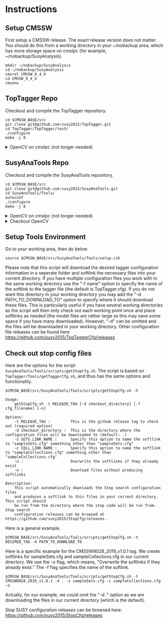 # Instructions


## Setup CMSSW

First setup a CMSSW release. The exact release version does not matter. You should do this from a working directory in your ~/nobackup area, which has more storage space on cmslpc (for example, ~/nobackup/SusyAnalysis).

```
mkdir ~/nobackup/SusyAnalysis
cd ~/nobackup/SusyAnalysis
cmsrel CMSSW_9_4_4
cd CMSSW_9_4_4
cmsenv
```


## TopTagger Repo

Checkout and compile the TopTagger repository.

```
cd $CMSSW_BASE/src
git clone git@github.com:susy2015/TopTagger.git
cd TopTagger/TopTagger/test/
./configure
make -j 8 
```

<details> <summary> OpenCV on cmslpc (not longer needed) </summary>

Most users should no longer use OpenCV. Do this instead only if you need OpenCV. 
```
cd TopTagger/TopTagger/test/
./configure OPENCVDIR=/uscms_data/d3/pastika/zinv/dev/CMSSW_7_4_8/src/opencv/
make -j 8 
```

</details>


## SusyAnaTools Repo

Checkout and compile the SusyAnaTools repository.

```
cd $CMSSW_BASE/src
git clone git@github.com:susy2015/SusyAnaTools.git
cd SusyAnaTools/Tools/
autoconf
./configure
make -j 8 
```

<details> <summary> OpenCV on cmslpc (not longer needed) </summary>

Most users should no longer use OpenCV. Do this instead only if you need OpenCV. 
```
cd SusyAnaTools/Tools/
./configure OPENCVDIR=/uscms_data/d3/pastika/zinv/dev/CMSSW_7_4_8/src/opencv/
make -j 8 
```

If you are not on the LPC and you need OpenCV, you will have to follow the instructions below to install OpenCV on your system.

</details>

<details> <summary> Checkout OpenCV </summary>

```bash
cd $CMSSW_BASE/src
git clone git@github.com:susy2015/opencv.git
cd opencv
git checkout 3.1.0_StopBugFix
cmake .
make -j 8
```

</details>


## Setup Tools Environment
Go to your working area, then do below
```
source $CMSSW_BASE/src/SusyAnaTools/Tools/setup.csh
```

Please note that this script will download the desired tagger configuration information in a seperate folder and softlink the necessary files into your corrent directory.
If you have multiple configuration files you work with in the same working directory use the "-f name" option to specify the name of the softlink to the tagger file (the default is TopTagger.cfg).
If you do not want this directory in your working directory you may add the "-d PATH_TO_DOWNLOAD_TO" option to specify where it should download these files.
This is particularly useful if you have several working directories as the script will then only check out each working point once and place softlinks as needed (the model files are rather large so this may save some space if you have many downloaded).
However, "-d" can be omitted and the files will be downloaded in your working directory.
Other configuration file releases can be found here https://github.com/susy2015/TopTaggerCfg/releases

## Check out stop config files

Here are the options for the script `SusyAnaTools/Tools/scripts/getStopCfg.sh`. The script is based on `TopTagger/Tools/getTaggerCfg.sh`, and thus has the same options and functionality.
```
$CMSSW_BASE/src/SusyAnaTools/Tools/scripts/getStopCfg.sh -h 

Usage:
    getStopCfg.sh -t RELEASE_TAG [-d checkout_directory] [-f cfg_filename] [-n]

Options:
    -t RELEASE_TAG :         This is the github release tag to check out (required option)
    -d checkout_directory :  This is the directory where the configuration files will be downloaded to (default: .)
    -s SETS_LINK_NAME :      Specify this option to name the softlink to "sampleSets.cfg" something other than "sampleSets.cfg"
    -c COLL_LINK_NAME :      Specify this option to name the softlink to "sampleCollections.cfg" something other than "sampleCollections.cfg"
    -o :                     Overwrite the softlinks if they already exist
    -n :                     Download files without producing softlinks

Description:
    This script automatically downloads the Stop search configuration files
    and produces a softlink to this files in your corrent directory. This script should
    be run from the directory where the stop code will be run from. Stop search 
    configuration releases can be browsed at https://github.com/susy2015/StopCfg/releases.
```

Here is a general example.
```
$CMSSW_BASE/src/SusyAnaTools/Tools/scripts/getStopCfg.sh -t DESIRED_TAG -d PATH_TO_DOWNLOAD_TO
```

Here is a specific example for the CMSSW8028_2016_v1.0.1 tag.
We create softlinks for sampleSets.cfg and sampleCollections.cfg in our current directory.
We use the -o flag, which means, "Overwrite the softlinks if they already exist."
The -f flag specifies the name of the softlink.
```
$CMSSW_BASE/src/SusyAnaTools/Tools/scripts/getStopCfg.sh -t CMSSW8028_2016_v1.0.1 -d . -s sampleSets.cfg -c sampleCollections.cfg -o
```
Actually, for our example, we could omit the "-d ." option as we are downloading the files in our current directory (which is the default).

Stop SUSY configuration releases can be browsed here: https://github.com/susy2015/StopCfg/releases

